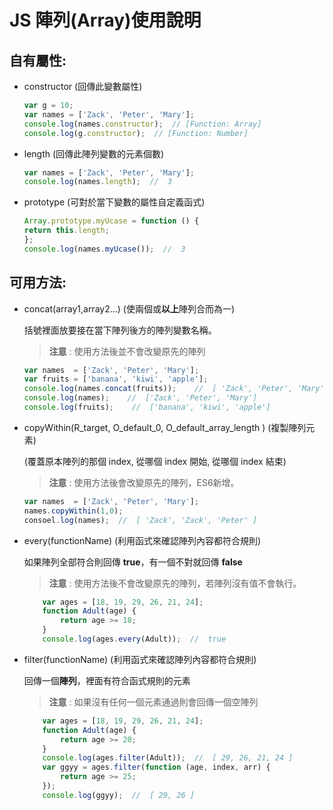 # JS 陣列(Array)使用說明
## 自有屬性:
* constructor (回傳此變數屬性)
    ```javascript
    var g = 10;
    var names = ['Zack', 'Peter', 'Mary'];
    console.log(names.constructor);  // [Function: Array]
    console.log(g.constructor);  // [Function: Number]
    ```
* length (回傳此陣列變數的元素個數)
    ```javascript
    var names = ['Zack', 'Peter', 'Mary'];
    console.log(names.length);  //  3
    ```
* prototype (可對於當下變數的屬性自定義函式)
    ```javascript
    Array.prototype.myUcase = function () {
    return this.length;
    };
    console.log(names.myUcase());  //  3  
    ```
## 可用方法:
* concat(array1,array2...) (使兩個或**以上**陣列合而為一)

    括號裡面放要接在當下陣列後方的陣列變數名稱。

	>**注意** : 使用方法後並不會改變原先的陣列
    ```javascript
    var names  = ['Zack', 'Peter', 'Mary'];
    var fruits = ['banana', 'kiwi', 'apple'];
    console.log(names.concat(fruits));    //  [ 'Zack', 'Peter', 'Mary', 'banana', 'kiwi', 'apple' ]
    console.log(names);    //  ['Zack', 'Peter', 'Mary']
    console.log(fruits);    //  ['banana', 'kiwi', 'apple'] 
    ```
* copyWithin(R_target, O_default_0, O_default_array_length ) (複製陣列元素)
  
	(覆蓋原本陣列的那個 index, 從哪個 index 開始, 從哪個 index 結束)

	>**注意** : 使用方法後會改變原先的陣列，ES6新增。
	```javascript
    var names  = ['Zack', 'Peter', 'Mary'];
	names.copyWithin(1,0);
	consoel.log(names);  //  [ 'Zack', 'Zack', 'Peter' ]
    ```
* every(functionName) (利用函式來確認陣列內容都符合規則)

    如果陣列全部符合則回傳 **true**，有一個不對就回傳 **false**

    >**注意** : 使用方法後不會改變原先的陣列，若陣列沒有值不會執行。
    ```javascript
        var ages = [18, 19, 29, 26, 21, 24];
        function Adult(age) {
            return age >= 18;
        }
        console.log(ages.every(Adult));  //  true
    ```
* filter(functionName) (利用函式來確認陣列內容都符合規則)

    回傳一個**陣列**，裡面有符合函式規則的元素

    >**注意** : 如果沒有任何一個元素通過則會回傳一個空陣列
    ```javascript
        var ages = [18, 19, 29, 26, 21, 24];
        function Adult(age) {
            return age >= 20;
        }
        console.log(ages.filter(Adult));  //  [ 29, 26, 21, 24 ]
        var ggyy = ages.filter(function (age, index, arr) {
            return age >= 25;
        });
        console.log(ggyy);  //  [ 29, 26 ] 
    ```
    